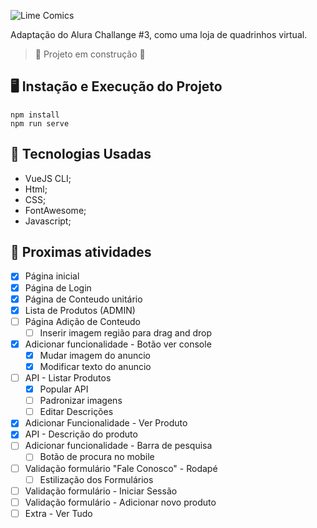 ![Lime Comics](https://i.imgur.com/qhZ0pX5.png)
 
Adaptação do Alura Challange #3, como uma loja de quadrinhos virtual.

>:construction: Projeto em construção :construction:
## 🖥️ Instação e Execução do Projeto
```
npm install
npm run serve
```
## 🔋 Tecnologias Usadas
- VueJS CLI;
- Html;
- CSS;
- FontAwesome;
- Javascript;

## 📝 Proximas atividades
- [x] Página inicial
- [x] Página de Login
- [x] Página de Conteudo unitário
- [x] Lista de Produtos (ADMIN)
- [ ] Página Adição de Conteudo
  - [ ] Inserir imagem região para drag and drop
- [x] Adicionar funcionalidade - Botão ver console
  - [x] Mudar imagem do anuncio
  - [x] Modificar texto do anuncio
- [ ] API - Listar Produtos
  - [x] Popular API
  - [ ] Padronizar imagens
  - [ ] Editar Descrições
- [x] Adicionar Funcionalidade - Ver Produto
- [x] API - Descrição do produto
- [ ] Adicionar funcionalidade - Barra de pesquisa
  - [ ] Botão de procura no mobile
- [ ] Validação formulário "Fale Conosco" - Rodapé
  - [ ] Estilização dos Formulários
- [ ] Validação formulário - Iniciar Sessão
- [ ] Validação formulário - Adicionar novo produto
- [ ] Extra - Ver Tudo
